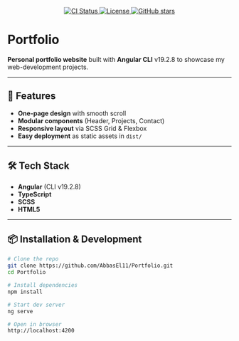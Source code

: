 <p align="center">
  <a href="https://github.com/AbbasEl11/Portfolio/actions">
    <img src="https://img.shields.io/github/actions/workflow/status/AbbasEl11/Portfolio/ci.yml?branch=main"
         alt="CI Status">
  </a>
  <a href="LICENSE">
    <img src="https://img.shields.io/badge/license-MIT-blue.svg"
         alt="License">
  </a>
  <a href="https://github.com/AbbasEl11/Portfolio/stargazers">
    <img src="https://img.shields.io/github/stars/AbbasEl11/Portfolio?style=social"
         alt="GitHub stars">
  </a>
</p>

# Portfolio

**Personal portfolio website** built with **Angular CLI** v19.2.8 to showcase my web-development projects.

---

## 🚀 Features

- **One-page design** with smooth scroll  
- **Modular components** (Header, Projects, Contact)  
- **Responsive layout** via SCSS Grid & Flexbox  
- **Easy deployment** as static assets in `dist/`

---

## 🛠️ Tech Stack

- **Angular** (CLI v19.2.8)  
- **TypeScript**  
- **SCSS**  
- **HTML5**

---

## 📦 Installation & Development

```bash
# Clone the repo
git clone https://github.com/AbbasEl11/Portfolio.git
cd Portfolio

# Install dependencies
npm install

# Start dev server
ng serve

# Open in browser
http://localhost:4200
